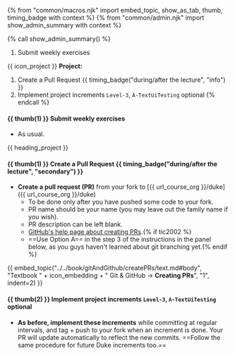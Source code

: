 {% from "common/macros.njk" import embed_topic, show_as_tab, thumb, timing_badge with context %}
{% from "common/admin.njk" import show_admin_summary with context %}


{% call show_admin_summary() %}
1. Submit weekly exercises

{{ icon_project }} **Project:**
1. Create a Pull Request {{ timing_badge("during/after the lecture", "info") }}
1. Implement project increments `Level-3`, `A-TextUiTesting` <span class="badge rounded-pill bg-secondary">optional</span>
{% endcall %}

#### {{ thumb(1) }} Submit weekly exercises

* As usual.

<!-- ==================================================================================================== -->
{{ heading_project }}

<div id="project">

#### {{ thumb(1) }} Create a Pull Request {{ timing_badge("during/after the lecture", "secondary") }}

* **Create a pull request (PR)** from your fork to [{{ url_course_org }}/duke]({{ url_course_org }}/duke)
  * To be done only after you have pushed some code to your fork.
  * PR name should be your name (you may leave out the family name if you wish).
  * PR description can be left blank.
  * [GitHub's help page about creating PRs](https://help.github.com/en/articles/creating-a-pull-request).{% if tic2002 %}
  * ==Use Option A== in the step 3 of the instructions in the panel below, as you guys haven't learned about git branching yet.{% endif %}

{{ embed_topic("../../book/gitAndGithub/createPRs/text.md#body", "Textbook " + icon_embedding + " Git & GitHub → **Creating PRs**", "1", indent=2) }}
<!-- ------------------------------------------------------------------------------------------------------ -->

#### {{ thumb(2) }} Implement project increments `Level-3`, `A-TextUiTesting` <span class="badge rounded-pill bg-secondary">optional</span>

* **As before, implement these increments** while committing at regular intervals, and tag + push to your fork when an increment is done. Your PR will update automatically to reflect the new commits. ==Follow the same procedure for future Duke increments too.==

<div class="indented">

<include src="dukeFragment.md" boilerplate var-displacement="../.." var-header="**`Level-3`: Mark as Done**" var-fragment="text.md#Level-3" />
<include src="dukeFragment.md" boilerplate var-displacement="../.." var-header="**`A-TextUiTesting`: Text UI Testing**" var-tag="optional" var-fragment="extensions-fragment.md#A-TextUiTesting" />

</div>
</div>
